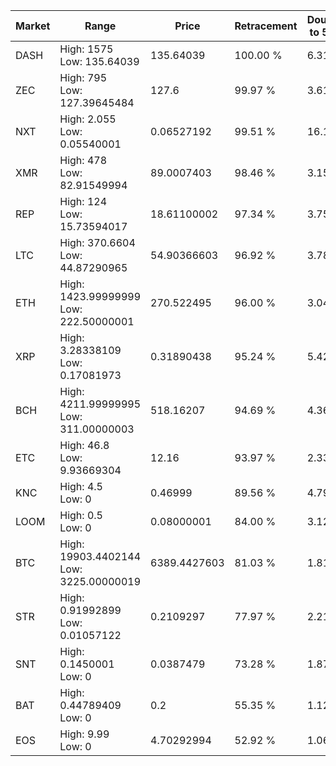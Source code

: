 | Market | Range | Price| Retracement | Doubles to 50% |
| --- | --- | --- | --- | --- |
| DASH | High: 1575<br />Low: 135.64039 | 135.64039 | 100.00 % | 6.31 |
| ZEC | High: 795<br />Low: 127.39645484 | 127.6 | 99.97 % | 3.61 |
| NXT | High: 2.055<br />Low: 0.05540001 | 0.06527192 | 99.51 % | 16.17 |
| XMR | High: 478<br />Low: 82.91549994 | 89.0007403 | 98.46 % | 3.15 |
| REP | High: 124<br />Low: 15.73594017 | 18.61100002 | 97.34 % | 3.75 |
| LTC | High: 370.6604<br />Low: 44.87290965 | 54.90366603 | 96.92 % | 3.78 |
| ETH | High: 1423.99999999<br />Low: 222.50000001 | 270.522495 | 96.00 % | 3.04 |
| XRP | High: 3.28338109<br />Low: 0.17081973 | 0.31890438 | 95.24 % | 5.42 |
| BCH | High: 4211.99999995<br />Low: 311.00000003 | 518.16207 | 94.69 % | 4.36 |
| ETC | High: 46.8<br />Low: 9.93669304 | 12.16 | 93.97 % | 2.33 |
| KNC | High: 4.5<br />Low: 0 | 0.46999 | 89.56 % | 4.79 |
| LOOM | High: 0.5<br />Low: 0 | 0.08000001 | 84.00 % | 3.12 |
| BTC | High: 19903.4402144<br />Low: 3225.00000019 | 6389.4427603 | 81.03 % | 1.81 |
| STR | High: 0.91992899<br />Low: 0.01057122 | 0.2109297 | 77.97 % | 2.21 |
| SNT | High: 0.1450001<br />Low: 0 | 0.0387479 | 73.28 % | 1.87 |
| BAT | High: 0.44789409<br />Low: 0 | 0.2 | 55.35 % | 1.12 |
| EOS | High: 9.99<br />Low: 0 | 4.70292994 | 52.92 % | 1.06 |
